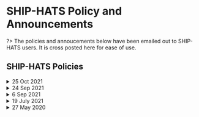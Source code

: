 # SHIP-HATS Policy and Announcements

?> The policies and annoucements below have been emailed out to SHIP-HATS users. It is cross posted here for ease of use.

## SHIP-HATS Policies

<details>
 <summary> 25 Oct 2021</summary><br>
 
In the view of improving our service capability and operation efficiency, SHIP-HATS will be performing phase-1 Bamboo plans clean-up activities by deleting suspended or disabled plans (older than a year ago). Additionally,  we will contact high usage tenants separately to assist them on Plan expiry configurations and housekeeping settings.

We seek your help to housekeep the older plans at your end. On 10th Nov ‘21,  disabled plans older than 1 year will be deleted.  As we continually seek to improve our solutions, we encourage you to refer to the [Bamboo Plans - Housekeep best practices](https://confluence.ship.gov.sg/display/SHIP/Bamboo+clean+up+and+best+practices) – the confluence page documentation with more details.   

 
#### FAQs

**1. What if I want to keep one or few of disabled plans for our future reference?**
We strongly recommend you to housekeep them at your local environment. However you can still change the configuration at SHIP-HATS Bamboo system by updating the plan from disabled to enable state.

**2. Will there be any notification send to agency what are all the disabled plans were terminated?**
No notification will be sent to the agency. Please work with your project admin and do necessary housekeeping actions.

**3.What are all the resources will be removed by deleting the suspended or disabled plans?**
Deleting a plan completely removes from SHIP-HATS Bamboo system. FYI deleting a plan also delete its branch plans from Bamboo. [Note: If your source code(s) configured in Bitbucket repo and branch, no impact to these linked bitbucket repos]. Kindly review all your disabled / suspended plans and contact us if you have any concern before 10th Nov ‘21.

**4. I have bamboo plans configured in SHIP-HATS; Am I able to delete or housekeep the plans by myself?**
Yes. Users with “Admin” permission to the project plans; able to perform Delete Plan action. If not, please work with the Project admin for the requested.
Do you have any recommended Bamboo Plan configurations for SHIP-HATS plans?
Tenants are expected not to keep more than 10 last builds per plan. After successful build, the plan resources (eg, artifacts, build logs) expiry should keep as minimal as possible. Our default recommended expiry is after 3 days of build and release artifacts.
 

Agencies are reminded NOT to override the default SHIP-HATS Bamboo Plan configuration for any of your plans. Please contact us if you need any exemption or assist from us.  
 
  </details>
 
<details>
 <summary> 24 Sep 2021 </summary><br>
 

SHIP-HATS will be adding a clean-up policy to the Nexus Repositories to remove old binary repos and artifacts published 6 months ago, which will take effect from 11th Oct 2021.  This Policy is aimed at service maintenance and performance improvement. 

From 11th Oct ‘21 onwards, older artifacts in your nexus repositories will be deleted automatically without any notification. We request agencies to do periodical review of repositories and large blobstores and housekeep them at your end.  As we continually seek to improve our solutions, we encourage you to refer to the [Nexus Repository - Cleanup Policies](https://help.sonatype.com/repomanager3/repository-management/cleanup-policies) – the Sonatype documentation with more details. 

Questions? 

For further queries, please contact SHIP-HATS Operation support via email at enquiries_ship@tech.gov.sg, and if you have any feedback on product improvements, feel free to let us know at https://go.gov.sg/she.



#### FAQs

**1. How to check which repositories are using the most space?**

Please contact your repo administrator to have a check on this.   

**2. Will there be any notification send to agency when the older artifacts are purged?**

No notification will be sent to the agency. Please do periodical review and do necessary housekeeping of Repos, images and artifacts at your end. Do contact us if you require any support.

  </details>


<details>
 <summary> 6 Sep 2021 </summary><br>

SHIP-HATS will be implementing an Authenticated Request Limits (Throttling Policy) to Bitbucket service for all tenants, which will take effect from 15th  Sep 2021. This Policy is aimed at improving service stability and performance improvement.

In the view of recent utilization of bitbucket usage patterns, a token bucket algorithm will be introduced to bitbucket users consuming the services. As we continually seek to improve our solutions, we encourage you to refer to the Bitbucket Rate Limiting – the Atlassian documentation with more details.  

**Bitbucket Rate Limiting Policy**

Find below the guideline for tenants with this Rate limiting setting turned ON.
| **Guideline** | **Action Required** |
| --| -- |
|1. From 15 Sep ‘21 onwards, Rate limiting will be imposed and token bucket size and token bucket fill rate configured with the default settings.  | Review your build plans and requests regularly. If you are receiving returned error code 429 (ie when too many requests in a given amount of time);  look for the below options to mitigate the impact of rate-limiting </br> - Suggest users to review their code/scripts that the requests are not made in large bursts. </br> - Spread your requests. Use multiple users and split repos to perform the request rather than stick with one user. </br> - Cache API calls for at least a few seconds, and try to avoid making repetitive API calls. </br> - Avoid tight loops by writing scripts that wait for each REST request to finish before a new one is fired.</br> </br>If any of the above doesn’t help, please reach out to us SHIP-HATS Service Desk for further advice. |
| 2. Agencies with reasonable bitbucket requests as standard operational. | Nil |
| 3. Agencies are reminded NOT to perform load test or massive requests. | Nil. You will be receiving 429 returned error if your requests exceeded the rate limit configured and do necessary mitigation |

Questions?

For further queries, please contact SHIP-HATS Operation support via email at enquiries_ship@tech.gov.sg, and if you have any feedback on product improvements, feel free to let us know at https://go.gov.sg/she.



**FAQs**

**1. Where and how can we see request counts on our Bitbucket requests (eg. Git, SSH, Push/Pull commits)?**

There is currently no way for end-users to check this. If you experience any issues due to any integration of plugins or tools, contact SHIP-HATS Service Desk team to assess and advise on it.  

**2. Will there be any notification send to agency when rate limit is exceeded?**

No notification will be sent for termination. Please monitor your build plans and responses received on the requests at your end.

**3. Shall I request to increase the rate limit?**

SHIP-HATS will not recommend to increase the rate limit which will have an impact to system stability and performance. Perhaps you may try out the possible mitigation options shared above to reduce the impact. You can reach out to us to assess your use cases and suggest further.  Kindly note that we will assess the need on a case-by-case basis.

 </details>
 
<details>
 <summary> 19 July 2021</summary><br>


SHIP-HATS will be implementing a Fair Usage Policy for the use of Bamboo Elastic Agents, which will take effect from 1st Aug 2021. This Policy is aimed at improving the developer experience so that all our users can run their Bamboo plans in a timely manner.

**Feedback on Bamboo Agent Utilisation**

We reviewed feedback that we have received through various channels such as the DevSatisfaction Survey, and via service tickets that you have raised. We found that common feedback centered around the unavailability of bamboo agents. Since then, we have been monitoring the bamboo agent usage patterns and have been able to work with some of you to spread out your jobs so that most jobs can be picked up quickly. In addition, we have put in place some monitoring tools to centrally monitor bamboo agent utilisation on a regular basis.

**New Fair Usage Policy**

To further reduce bamboo agent waiting times, we are putting in place a Fair Usage Policy with the following guidelines:

| **Guideline** | **Action Required** |
| --| -- |
| From 1 Aug ‘21 onwards, in order to free up resources for the next build, builds taking more than 500 minutes will be terminated automatically without any notification. | Review build plans regularly and reach out to the Service Desk for any specific use-cases that require more than 500 minutes.  We will assess the need on a case-by-case basis. |
|  2. Agencies are recommended to run jobs in their own CI/CD pipeline, only schedule jobs when necessary during low peak hours. | Nil |
|  3. Agencies are reminded NOT to perform load tests using elastic bamboo agents. | Nil |

As we continually seek to improve our solutions, we encourage you to refer to the confluence page, [Bamboo Elastic Agents – Fair Usage guideline](https://confluence.ship.gov.sg/display/SHIP/Bamboo+elastic+agents+-+fair+usage+guideline) for the **latest** Fair Usage Policy guidelines.

**Questions?**

For further queries, please contact SHIP-HATS Operation support via email at enquiries_ship@tech.gov.sg, and if you have any feedback on product improvements, feel free to let us know at https://go.gov.sg/she.

**FAQs**

**1. We have a scheduled build plan running every month for about 8-9hrs. Can I request for exemption?**

Drop an email to enquiries_ship@tech.gov.sg with more details. Our team will evaluate and advise.

**2. Will there be any notification send to the agency when the build plan is terminated?**

No notification will be sent for termination. Please monitor your build plans regularly and contact us if you require any support.

 </details>
 
<details>
 <summary>  27 May 2020 </summary><br>

As part of our security best practices, please be informed that SHIP will accept VPC endpoint acceptance requests only from GCC Restricted AWS accounts. Service consumers must adhere below the terms and conditions when submitting the VPC end point request to SHIP Service Desk. 

Support request should be raised in SHIP Service Desk by respective project admin (or approved by respective project admin).
Agency should use only **programmatic access** for any VPC end point services connecting with SHIP services.
For non-Restricted accounts; service consumer must seek approval from SHIP team for any new VPC end point requests.  
FYI. New clause will be added in upcoming SHIP Service Agreement which should be formally approved by the agency. For existing approved accounts, SHIP team will make an assessment reach out tenant(s) if required.

Drop us a note if you require any clarifications on this matter.

  </details>

